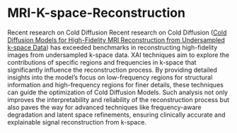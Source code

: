 # MRI-K-space-Reconstruction
Recent research on Cold Diffusion Recent research on Cold Diffusion ([Cold Diffusion Models for High-Fidelity MRI Reconstruction from Undersampled k-space Data](https://www.nature.com/articles/s41598-024-72820-2)) has exceeded benchmarks in reconstructing high-fidelity images from undersampled k-space data. XAI techniques aim to explore the contributions of specific regions and frequencies in k-space that significantly influence the reconstruction process. By providing detailed insights into the model’s focus on low-frequency regions for structural information and high-frequency regions for finer details, these techniques can guide the optimization of Cold Diffusion Models. Such analysis not only improves the interpretability and reliability of the reconstruction process but also paves the way for advanced techniques like frequency-aware degradation and latent space refinements, ensuring clinically accurate and explainable signal reconstruction from k-space. 
